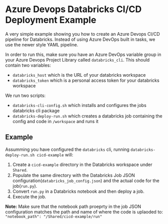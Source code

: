 # Azure Devops Databricks CI/CD Deployment Example
A very simple example showing you how to create an Azure Devops CI/CD pipeline for Databricks.  Instead of using Azure DevOps built in tasks, we use the newer style YAML pipeline.

In order to run this, make sure you have an Azure DevOps variable group in your Azure Devops Project Library called `databricks_cli`.  This should contain two variables:
* `databricks_host` which is the URL of your databricks workspace
* `databricks_token` which is a personal access token for your databricks workspace

We run two scripts:
* `databricks-cli-config.sh` which installs and configures the jobs databricks cli package
* `databricks-deploy-run.sh` which creates a databricks job containing the config and code in `/workspace` and runs it

## Example
Assumming you have configured the `databricks` cli, running `databricks-deploy-run.sh cicd-example` will:
1. Create a `cicd-example` directory in the Databricks workspace under `Shared`.
2. Populate the same directory with the Databricks Job JSON configuration(`databricks_job_config.json`) and the actual code for the job(`run.py`).
3. Convert `run.py` in a Databricks notebook and then deploy a job.
4. Execute the job.

**Note:** Make sure that the notebook path proeprty in the job JSON configuration matches the path and name of where the code is uplaoded to:
`"notebook_path": "/Shared/cicd-example/run"`
